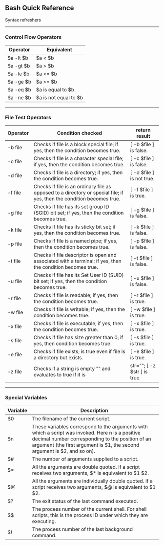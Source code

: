 ## Bash Quick Reference 
Syntax refreshers

---

### Control Flow Operators

Operator | Equivalent
---------|------------
$a -lt $b | $a < $b
$a -gt $b | $a > $b
$a -le $b |	$a <= $b
$a -ge $b |	$a >= $b
$a -eq $b |	$a is equal to $b
$a -ne $b |	$a is not equal to $b




---

### File Test Operators

Operator | Condition checked | return result
---------|---------------|-----------
-b file |	Checks if file is a block special file; if yes, then the condition becomes true. |	[ -b $file ] is false.
-c file |	Checks if file is a character special file; if yes, then the condition becomes true. |	[ -c $file ] is false.
-d file |	Checks if file is a directory; if yes, then the condition becomes true. |	[ -d $file ] is not true.
-f file |	Checks if file is an ordinary file as opposed to a directory or special file; if yes, then the condition becomes true. |	[ -f $file ] is true.
-g file |	Checks if file has its set group ID (SGID) bit set; if yes, then the condition becomes true. |	[ -g $file ] is false.
-k file |	Checks if file has its sticky bit set; if yes, then the condition becomes true. |	[ -k $file ] is false.
-p file |	Checks if file is a named pipe; if yes, then the condition becomes true. |	[ -p $file ] is false.
-t file |	Checks if file descriptor is open and associated with a terminal; if yes, then the condition becomes true. |	[ -t $file ] is false.
-u file |	Checks if file has its Set User ID (SUID) bit set; if yes, then the condition becomes true. |	[ -u $file ] is false.
-r file |	Checks if file is readable; if yes, then the condition becomes true. |	[ -r $file ] is true.
-w file |	Checks if file is writable; if yes, then the condition becomes true. |	[ -w $file ] is true.
-x file |	Checks if file is executable; if yes, then the condition becomes true. |	[ -x $file ] is true.
-s file |	Checks if file has size greater than 0; if yes, then condition becomes true. |	[ -s $file ] is true.
-e file |	Checks if file exists; is true even if file is a directory but exists. |	[ -e $file ] is true.
-z file | Checks if a string is empty "" and evaluates to true if it is | str=""; [ -z $str ] is true
---

### Special Variables

Variable | Description
---------|------------
$0 | The filename of the current script.
$n | These variables correspond to the arguments with which a script was invoked. Here n is a positive decimal number corresponding to the position of an argument (the first argument is $1, the second argument is $2, and so on).
$# | The number of arguments supplied to a script.
$* | All the arguments are double quoted. If a script receives two arguments, $* is equivalent to $1 $2.
$@ | All the arguments are individually double quoted. If a script receives two arguments, $@ is equivalent to $1 $2.
$? | The exit status of the last command executed.
$$ | The process number of the current shell. For shell scripts, this is the process ID under which they are executing.
$! | The process number of the last background command.








